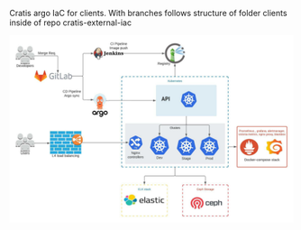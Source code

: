 Cratis argo IaC for clients. With branches follows structure of folder clients inside of repo cratis-external-iac

![alt text](./argocd-external-iac.jpeg?raw=true "Cratis Kubernetes Enviroment")

